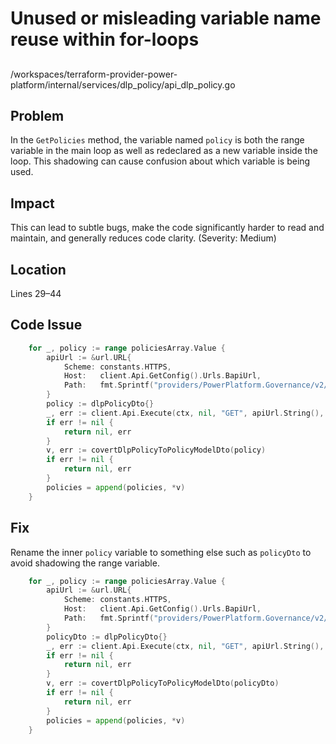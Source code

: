 # Unused or misleading variable name reuse within for-loops

##

/workspaces/terraform-provider-power-platform/internal/services/dlp_policy/api_dlp_policy.go

## Problem

In the `GetPolicies` method, the variable named `policy` is both the range variable in the main loop as well as redeclared as a new variable inside the loop. This shadowing can cause confusion about which variable is being used.

## Impact

This can lead to subtle bugs, make the code significantly harder to read and maintain, and generally reduces code clarity. (Severity: Medium)

## Location

Lines 29–44

## Code Issue

```go
	for _, policy := range policiesArray.Value {
		apiUrl := &url.URL{
			Scheme: constants.HTTPS,
			Host:   client.Api.GetConfig().Urls.BapiUrl,
			Path:   fmt.Sprintf("providers/PowerPlatform.Governance/v2/policies/%s", policy.PolicyDefinition.Name),
		}
		policy := dlpPolicyDto{}
		_, err := client.Api.Execute(ctx, nil, "GET", apiUrl.String(), nil, nil, []int{http.StatusOK}, &policy)
		if err != nil {
			return nil, err
		}
		v, err := covertDlpPolicyToPolicyModelDto(policy)
		if err != nil {
			return nil, err
		}
		policies = append(policies, *v)
	}
```

## Fix

Rename the inner `policy` variable to something else such as `policyDto` to avoid shadowing the range variable.

```go
	for _, policy := range policiesArray.Value {
		apiUrl := &url.URL{
			Scheme: constants.HTTPS,
			Host:   client.Api.GetConfig().Urls.BapiUrl,
			Path:   fmt.Sprintf("providers/PowerPlatform.Governance/v2/policies/%s", policy.PolicyDefinition.Name),
		}
		policyDto := dlpPolicyDto{}
		_, err := client.Api.Execute(ctx, nil, "GET", apiUrl.String(), nil, nil, []int{http.StatusOK}, &policyDto)
		if err != nil {
			return nil, err
		}
		v, err := covertDlpPolicyToPolicyModelDto(policyDto)
		if err != nil {
			return nil, err
		}
		policies = append(policies, *v)
	}
```

